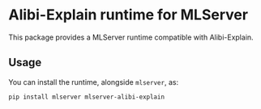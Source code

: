 # Alibi-Explain runtime for MLServer

This package provides a MLServer runtime compatible with Alibi-Explain.

## Usage

You can install the runtime, alongside `mlserver`, as:

```bash
pip install mlserver mlserver-alibi-explain
```
